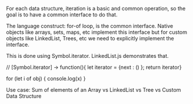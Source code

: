 For each data structure, iteration is a basic and common operation, so the goal is to have a common interface to do that.

The language construct: for-of loop, is the common interface.
Native objects like arrays, sets, maps, etc implement this interface but for custom objects like LinkedList, Trees, etc we need to explicitly implement the interface.

This is done using Symbol.iterator. LinkedList.js demonstrates that.

//  [Symbol.iterator] -> function(){   let iterator = {next : () };    return iterator}

for (let i of obj) {
   console.log(x)
}

Use case:
Sum of elements of an Array vs LinkedList vs Tree vs Custom Data Structure



